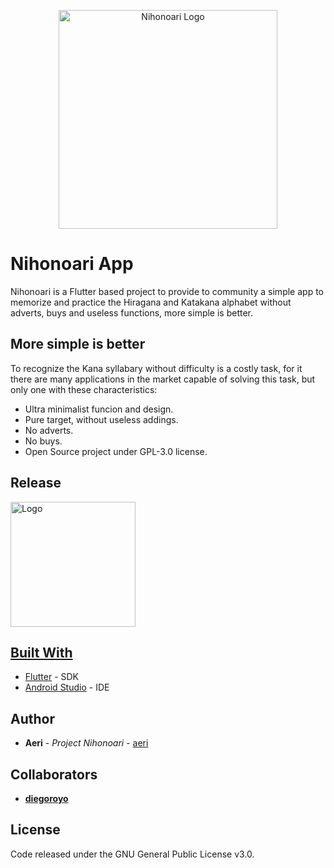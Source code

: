 <p align="center">
  <img src="https://i.imgur.com/PbrWneR.png" width="350" title="Nihonoari Logo">
</p>

# Nihonoari App
Nihonoari is a Flutter based project to provide to community a simple app to memorize and practice the Hiragana and Katakana alphabet without adverts, buys and useless functions, more simple is better.

## More simple is better
To recognize the Kana syllabary without difficulty is a costly task, for it there are many applications in the market capable of solving this task, but only one with these characteristics:

- Ultra minimalist funcion and design.
- Pure target, without useless addings.
- No adverts.
- No buys.
- Open Source project under GPL-3.0  license.

## Release
  <a href="https://play.google.com/store/apps/details?id=com.LAPARCELA.nihonoari">
    <img src="https://play.google.com/intl/en_us/badges/static/images/badges/en_badge_web_generic.png" alt="Logo" width=200
  </a>

## Built With

* [Flutter](https://flutter.dev/) - SDK
* [Android Studio](https://developer.android.com/studio) - IDE

## Author

* **Aeri** - *Project Nihonoari* - [aeri](https://github.com/aeri)

## Collaborators

* **[diegoroyo](https://github.com/diegoroyo)**

## License

Code released under the GNU General Public License v3.0.
